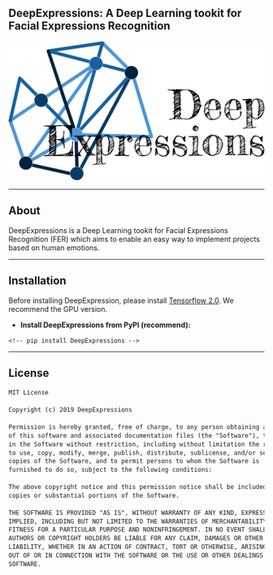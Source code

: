 <h2>DeepExpressions: A Deep Learning tookit for Facial Expressions Recognition</h2>

<img src="docs/images/logo-text.png" width="512"/>

---
## About

DeepExpressions is a Deep Learning tookit for Facial Expressions Recognition (FER) which aims to enable an easy way to implement projects based on human emotions.

---
## Installation

Before installing DeepExpression, please install [Tensorflow 2.0](https://www.tensorflow.org/install/pip). We recommend the GPU version.

* **Install DeepExpressions from PyPI (recommend):**
```
<!-- pip install DeepExpressions -->
```

---
## License

```markdown
MIT License

Copyright (c) 2019 DeepExpressions

Permission is hereby granted, free of charge, to any person obtaining a copy
of this software and associated documentation files (the "Software"), to deal
in the Software without restriction, including without limitation the rights
to use, copy, modify, merge, publish, distribute, sublicense, and/or sell
copies of the Software, and to permit persons to whom the Software is
furnished to do so, subject to the following conditions:

The above copyright notice and this permission notice shall be included in all
copies or substantial portions of the Software.

THE SOFTWARE IS PROVIDED "AS IS", WITHOUT WARRANTY OF ANY KIND, EXPRESS OR
IMPLIED, INCLUDING BUT NOT LIMITED TO THE WARRANTIES OF MERCHANTABILITY,
FITNESS FOR A PARTICULAR PURPOSE AND NONINFRINGEMENT. IN NO EVENT SHALL THE
AUTHORS OR COPYRIGHT HOLDERS BE LIABLE FOR ANY CLAIM, DAMAGES OR OTHER
LIABILITY, WHETHER IN AN ACTION OF CONTRACT, TORT OR OTHERWISE, ARISING FROM,
OUT OF OR IN CONNECTION WITH THE SOFTWARE OR THE USE OR OTHER DEALINGS IN THE
SOFTWARE.
```